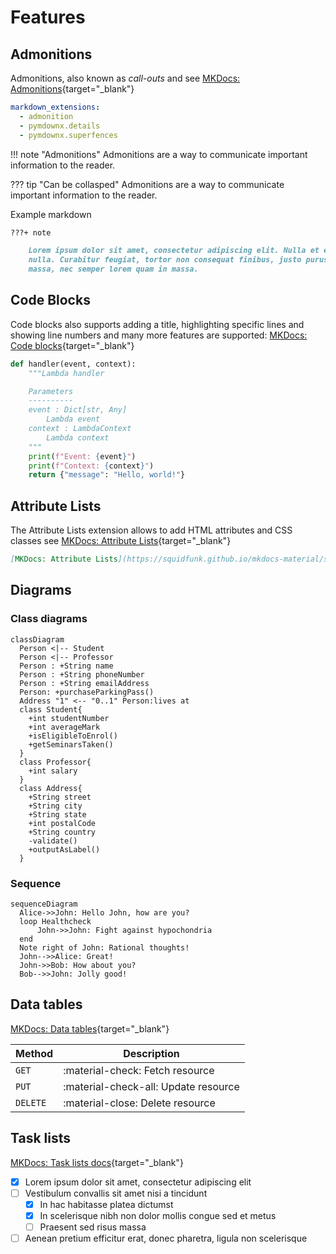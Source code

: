 # Features

## Admonitions

Admonitions, also known as _call-outs_ and see [MKDocs: Admonitions](https://squidfunk.github.io/mkdocs-material/reference/admonitions/){target="_blank"}

```yaml
markdown_extensions:
  - admonition
  - pymdownx.details
  - pymdownx.superfences
```

!!! note "Admonitions"
    Admonitions are a way to communicate important information to the reader.

??? tip "Can be collasped"
    Admonitions are a way to communicate important information to the reader.

Example markdown

```markdown
???+ note

    Lorem ipsum dolor sit amet, consectetur adipiscing elit. Nulla et euismod
    nulla. Curabitur feugiat, tortor non consequat finibus, justo purus auctor
    massa, nec semper lorem quam in massa.
```

## Code Blocks

Code blocks also supports adding a title, highlighting specific lines and showing line numbers
and many more features are supported: [MKDocs: Code blocks](https://squidfunk.github.io/mkdocs-material/reference/code-blocks/){target="_blank"}

```python title="app.py" hl_lines="11 12"
def handler(event, context):
    """Lambda handler

    Parameters
    ----------
    event : Dict[str, Any]
        Lambda event
    context : LambdaContext
        Lambda context
    """
    print(f"Event: {event}")
    print(f"Context: {context}")
    return {"message": "Hello, world!"}
```

## Attribute Lists

The Attribute Lists extension allows to add HTML attributes and CSS classes see [MKDocs: Attribute Lists](https://squidfunk.github.io/mkdocs-material/setup/extensions/python-markdown/?h=attr#attribute-lists){target="_blank"}

```markdown
[MKDocs: Attribute Lists](https://squidfunk.github.io/mkdocs-material/setup/extensions/python-markdown/?h=attr#attribute-lists){target="_blank"}
```

## Diagrams

### Class diagrams

``` mermaid
classDiagram
  Person <|-- Student
  Person <|-- Professor
  Person : +String name
  Person : +String phoneNumber
  Person : +String emailAddress
  Person: +purchaseParkingPass()
  Address "1" <-- "0..1" Person:lives at
  class Student{
    +int studentNumber
    +int averageMark
    +isEligibleToEnrol()
    +getSeminarsTaken()
  }
  class Professor{
    +int salary
  }
  class Address{
    +String street
    +String city
    +String state
    +int postalCode
    +String country
    -validate()
    +outputAsLabel()  
  }
```

### Sequence

``` mermaid
sequenceDiagram
  Alice->>John: Hello John, how are you?
  loop Healthcheck
      John->>John: Fight against hypochondria
  end
  Note right of John: Rational thoughts!
  John-->>Alice: Great!
  John->>Bob: How about you?
  Bob-->>John: Jolly good!
```

## Data tables

[MKDocs: Data tables](https://squidfunk.github.io/mkdocs-material/reference/data-tables/){target="_blank"}

| Method      | Description                          |
| ----------- | ------------------------------------ |
| `GET`       | :material-check:     Fetch resource  |
| `PUT`       | :material-check-all: Update resource |
| `DELETE`    | :material-close:     Delete resource |

## Task lists

[MKDocs: Task lists docs](https://squidfunk.github.io/mkdocs-material/reference/lists/#using-task-lists){target="_blank"}

- [x] Lorem ipsum dolor sit amet, consectetur adipiscing elit
- [ ] Vestibulum convallis sit amet nisi a tincidunt
    - [x] In hac habitasse platea dictumst
    - [x] In scelerisque nibh non dolor mollis congue sed et metus
    - [ ] Praesent sed risus massa
- [ ] Aenean pretium efficitur erat, donec pharetra, ligula non scelerisque
